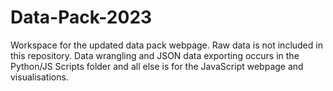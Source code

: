 # Data-Pack-2023
Workspace for the updated data pack webpage. Raw data is not included in this repository. Data wrangling and JSON data exporting occurs in the Python/JS Scripts folder and all else is for the JavaScript webpage and visualisations.
